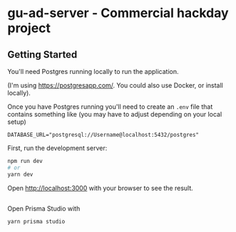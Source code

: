 # gu-ad-server - Commercial hackday project

## Getting Started

You'll need Postgres running locally to run the application.

(I'm using https://postgresapp.com/. You could also use Docker, or install locally).

Once you have Postgres running you'll need to create an `.env` file that contains something like (you may have to adjust depending on your local setup)

```
DATABASE_URL="postgresql://Username@localhost:5432/postgres"
```

First, run the development server:

```bash
npm run dev
# or
yarn dev
```

Open [http://localhost:3000](http://localhost:3000) with your browser to see the result.

##

Open Prisma Studio with

```bash
yarn prisma studio
```
